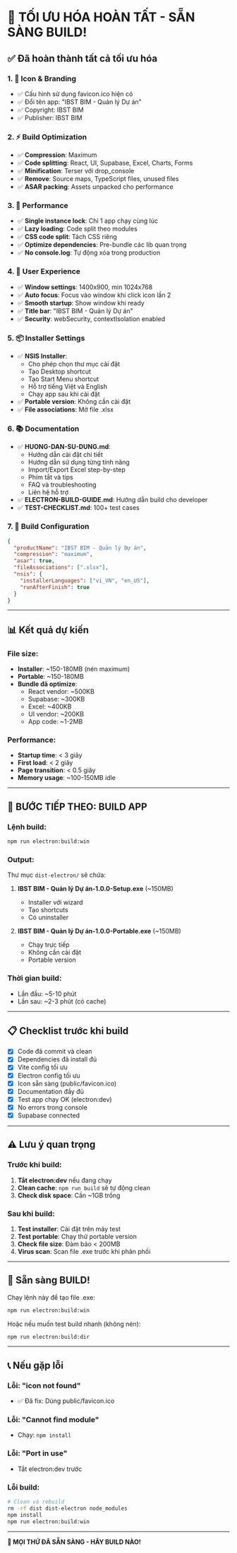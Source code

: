 # 🎉 TỐI ƯU HÓA HOÀN TẤT - SẴN SÀNG BUILD!

## ✅ Đã hoàn thành tất cả tối ưu hóa

### 1. 🎨 Icon & Branding
- ✅ Cấu hình sử dụng favicon.ico hiện có
- ✅ Đổi tên app: "IBST BIM - Quản lý Dự án"
- ✅ Copyright: IBST BIM
- ✅ Publisher: IBST BIM

### 2. ⚡ Build Optimization
- ✅ **Compression**: Maximum
- ✅ **Code splitting**: React, UI, Supabase, Excel, Charts, Forms
- ✅ **Minification**: Terser với drop_console
- ✅ **Remove**: Source maps, TypeScript files, unused files
- ✅ **ASAR packing**: Assets unpacked cho performance

### 3. 🚀 Performance
- ✅ **Single instance lock**: Chỉ 1 app chạy cùng lúc
- ✅ **Lazy loading**: Code split theo modules
- ✅ **CSS code split**: Tách CSS riêng
- ✅ **Optimize dependencies**: Pre-bundle các lib quan trọng
- ✅ **No console.log**: Tự động xóa trong production

### 4. 🎯 User Experience
- ✅ **Window settings**: 1400x900, min 1024x768
- ✅ **Auto focus**: Focus vào window khi click icon lần 2
- ✅ **Smooth startup**: Show window khi ready
- ✅ **Title bar**: "IBST BIM - Quản lý Dự án"
- ✅ **Security**: webSecurity, contextIsolation enabled

### 5. 📦 Installer Settings
- ✅ **NSIS Installer**: 
  - Cho phép chọn thư mục cài đặt
  - Tạo Desktop shortcut
  - Tạo Start Menu shortcut
  - Hỗ trợ tiếng Việt và English
  - Chạy app sau khi cài đặt
- ✅ **Portable version**: Không cần cài đặt
- ✅ **File associations**: Mở file .xlsx

### 6. 📚 Documentation
- ✅ **HUONG-DAN-SU-DUNG.md**: 
  - Hướng dẫn cài đặt chi tiết
  - Hướng dẫn sử dụng từng tính năng
  - Import/Export Excel step-by-step
  - Phím tắt và tips
  - FAQ và troubleshooting
  - Liên hệ hỗ trợ
- ✅ **ELECTRON-BUILD-GUIDE.md**: Hướng dẫn build cho developer
- ✅ **TEST-CHECKLIST.md**: 100+ test cases

### 7. 🔧 Build Configuration
```json
{
  "productName": "IBST BIM - Quản lý Dự án",
  "compression": "maximum",
  "asar": true,
  "fileAssociations": [".xlsx"],
  "nsis": {
    "installerLanguages": ["vi_VN", "en_US"],
    "runAfterFinish": true
  }
}
```

---

## 📊 Kết quả dự kiến

### File size:
- **Installer**: ~150-180MB (nén maximum)
- **Portable**: ~150-180MB
- **Bundle đã optimize**: 
  - React vendor: ~500KB
  - Supabase: ~300KB  
  - Excel: ~400KB
  - UI vendor: ~200KB
  - App code: ~1-2MB

### Performance:
- **Startup time**: < 3 giây
- **First load**: < 2 giây
- **Page transition**: < 0.5 giây
- **Memory usage**: ~100-150MB idle

---

## 🚀 BƯỚC TIẾP THEO: BUILD APP

### Lệnh build:
```bash
npm run electron:build:win
```

### Output:
Thư mục `dist-electron/` sẽ chứa:
1. **IBST BIM - Quản lý Dự án-1.0.0-Setup.exe** (~150MB)
   - Installer với wizard
   - Tạo shortcuts
   - Có uninstaller
   
2. **IBST BIM - Quản lý Dự án-1.0.0-Portable.exe** (~150MB)
   - Chạy trực tiếp
   - Không cần cài đặt
   - Portable version

### Thời gian build:
- Lần đầu: ~5-10 phút
- Lần sau: ~2-3 phút (có cache)

---

## 📋 Checklist trước khi build

- [x] Code đã commit và clean
- [x] Dependencies đã install đủ
- [x] Vite config tối ưu
- [x] Electron config tối ưu
- [x] Icon sẵn sàng (public/favicon.ico)
- [x] Documentation đầy đủ
- [x] Test app chạy OK (electron:dev)
- [x] No errors trong console
- [x] Supabase connected

---

## ⚠️ Lưu ý quan trọng

### Trước khi build:
1. **Tắt electron:dev** nếu đang chạy
2. **Clean cache**: `npm run build` sẽ tự động clean
3. **Check disk space**: Cần ~1GB trống

### Sau khi build:
1. **Test installer**: Cài đặt trên máy test
2. **Test portable**: Chạy thử portable version
3. **Check file size**: Đảm bảo < 200MB
4. **Virus scan**: Scan file .exe trước khi phân phối

---

## 🎯 Sẵn sàng BUILD!

Chạy lệnh này để tạo file .exe:

```bash
npm run electron:build:win
```

Hoặc nếu muốn test build nhanh (không nén):

```bash
npm run electron:build:dir
```

---

## 📞 Nếu gặp lỗi

### Lỗi: "icon not found"
- ✅ Đã fix: Dùng public/favicon.ico

### Lỗi: "Cannot find module"
- Chạy: `npm install`

### Lỗi: "Port in use"
- Tắt electron:dev trước

### Lỗi build:
```bash
# Clean và rebuild
rm -rf dist dist-electron node_modules
npm install
npm run electron:build:win
```

---

**🎉 MỌI THỨ ĐÃ SẴN SÀNG - HÃY BUILD NÀO!**
